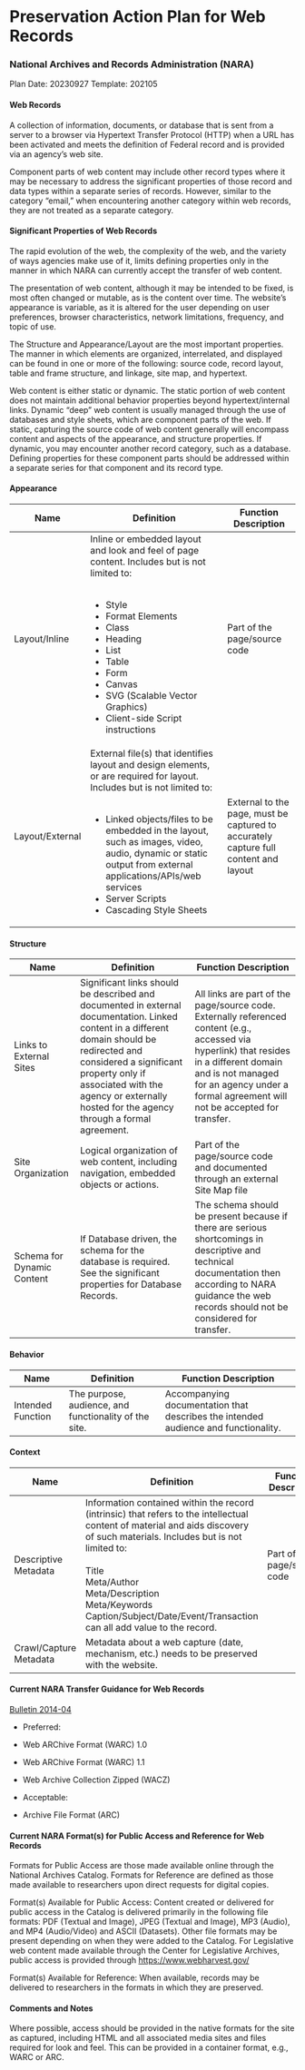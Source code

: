 # Preservation Action Plan for Web Records
### National Archives and Records Administration (NARA)

Plan Date: 20230927
Template: 202105

#### Web Records
A collection of information, documents, or database that is sent from a server to a browser via Hypertext Transfer Protocol (HTTP) when a URL has been activated and meets the definition of Federal record and is provided via an agency’s web site.

Component parts of web content may include other record types where it may be necessary to address the significant properties of those record and data types within a separate series of records. However, similar to the category “email,” when encountering another category within web records, they are not treated as a separate category.

#### Significant Properties of Web Records
The rapid evolution of the web, the complexity of the web, and the variety of ways agencies make use of it, limits defining properties only in the manner in which NARA can currently accept the transfer of web content.

The presentation of web content, although it may be intended to be fixed, is most often changed or mutable, as is the content over time. The website’s appearance is variable, as it is altered for the user depending on user preferences, browser characteristics, network limitations, frequency, and topic of use.

The Structure and Appearance/Layout are the most important properties. The manner in which elements are organized, interrelated, and displayed can be found in one or more of the following: source code, record layout, table and frame structure, and linkage, site map, and hypertext.

Web content is either static or dynamic. The static portion of web content does not maintain additional behavior properties beyond hypertext/internal links. Dynamic “deep” web content is usually managed through the use of databases and style sheets, which are component parts of the web. If static, capturing the source code of web content generally will encompass content and aspects of the appearance, and structure properties. If dynamic, you may encounter another record category, such as a database. Defining properties for these component parts should be addressed within a separate series for that component and its record type.


#### Appearance
| Name  | Definition  | Function Description  |
| ------------ | ------------ | ------------ |
|Layout/Inline |Inline or embedded layout and look and feel of page content. Includes but is not limited to: <br><br><ul><li>Style<li>Format Elements<li>Class<li>Heading<li>List<li>Table<li>Form<li>Canvas<li>SVG (Scalable Vector Graphics)<li>Client-side Script instructions|Part of the page/source code |
| Layout/External| External file(s) that identifies layout and design elements, or are required for layout. Includes but is not limited to: <br><br><ul><li>Linked objects/files to be embedded in the layout, such as images, video, audio, dynamic or static output from external applications/APIs/web services<li>Server Scripts<li>Cascading Style Sheets| External to the page, must be captured to accurately capture full content and layout|


#### Structure
| Name  | Definition  | Function Description  |
| ------------ | ------------ | ------------ |
|Links to External Sites |Significant links should be described and documented in external documentation. Linked content in a different domain should be redirected and considered a significant property only if associated with the agency or externally hosted for the agency through a formal agreement. | All links are part of the page/source code. Externally referenced content (e.g., accessed via hyperlink) that resides in a different domain and is not managed for an agency under a formal agreement will not be accepted for transfer.|
|Site Organization |Logical organization of web content, including navigation, embedded objects or actions. |Part of the page/source code and documented through an external Site Map file |
|Schema for Dynamic Content |If Database driven, the schema for the database is required. See the significant properties for Database Records. |The schema should be present because if there are serious shortcomings in descriptive and technical documentation then according to NARA guidance the web records should not be considered for transfer. |


#### Behavior
| Name  | Definition  | Function Description  |
| ------------ | ------------ | ------------ |
|Intended Function |The purpose, audience, and functionality of the site. |Accompanying documentation that describes the intended audience and functionality.|



#### Context
| Name  | Definition  | Function Description  |
| ------------ | ------------ | ------------ |
|Descriptive Metadata |Information contained within the record (intrinsic) that refers to the intellectual content of material and aids discovery of such materials. Includes but is not limited to:<br><br>Title<br>Meta/Author<br>Meta/Description<br>Meta/Keywords<br>Caption/Subject/Date/Event/Transaction can all add value to the record.|Part of the page/source code |
|Crawl/Capture Metadata |Metadata about a web capture (date, mechanism, etc.) needs to be preserved with the website. | |



#### Current NARA Transfer Guidance for Web Records
[Bulletin 2014-04](https://www.archives.gov/records-mgmt/bulletins/2014/2014-04.html "Bulletin 2014-04")

- Preferred:
 - Web ARChive Format (WARC) 1.0
 - Web ARChive Format (WARC) 1.1
 - Web Archive Collection Zipped (WACZ)

- Acceptable: 
 - Archive File Format (ARC)


#### Current NARA Format(s) for Public Access and Reference for Web Records

Formats for Public Access are those made available online through the National Archives Catalog. Formats for Reference are defined as those made available to researchers upon direct requests for digital copies.

Format(s) Available for Public Access: Content created or delivered for public access in the Catalog is delivered primarily in the following file formats: PDF (Textual and Image), JPEG (Textual and Image), MP3 (Audio), and MP4 (Audio/Video) and ASCII (Datasets). Other file formats may be present depending on when they were added to the Catalog. For Legislative web content made available through the Center for Legislative Archives, public access is provided through https://www.webharvest.gov/

Format(s) Available for Reference: When available, records may be delivered to researchers in the formats in which they are preserved.

#### Comments and Notes
Where possible, access should be provided in the native formats for the site as captured, including HTML and all associated media sites and files required for look and feel. This can be provided in a container format, e.g., WARC or ARC. 


